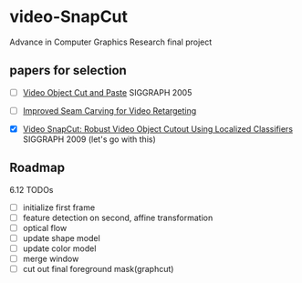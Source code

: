 # video-SnapCut
Advance in Computer Graphics Research final project

## papers for selection

- [ ] [Video Object Cut and Paste](https://www.cs.cmu.edu/~efros/courses/AP06/Papers/li-siggraph-05.pdf) SIGGRAPH 2005

- [ ] [Improved Seam Carving for Video Retargeting](http://www.eng.tau.ac.il/~avidan/papers/vidret.pdf)

- [x] [Video SnapCut: Robust Video Object Cutout Using Localized Classifiers](http://juew.org/publication/VideoSnapCut_lr.pdf) SIGGRAPH 2009 (let's go with this)


## Roadmap
6.12 TODOs
- [ ] initialize first frame
- [ ] feature detection on second, affine transformation
- [ ] optical flow
- [ ] update shape model
- [ ] update color model
- [ ] merge window 
- [ ] cut out final foreground mask(graphcut)